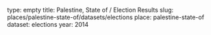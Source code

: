 type: empty
title: Palestine, State of / Election Results
slug: places/palestine-state-of/datasets/elections
place: palestine-state-of
dataset: elections
year: 2014
